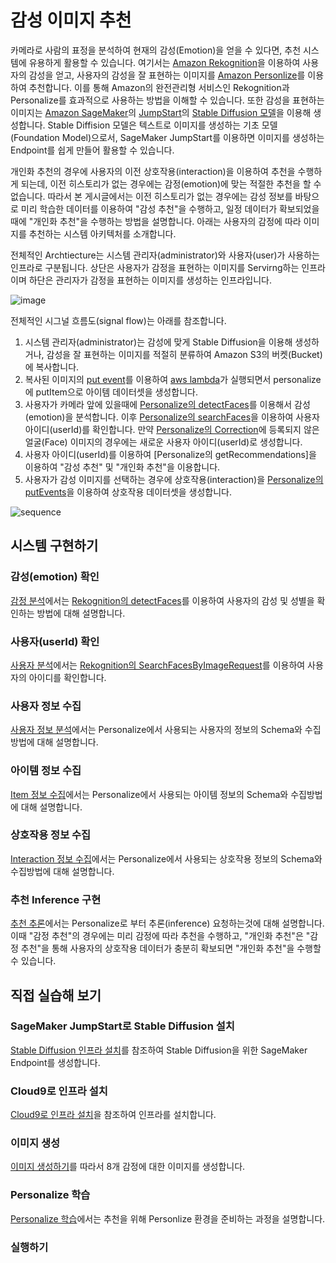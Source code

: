 # 감성 이미지 추천

카메라로 사람의 표정을 분석하여 현재의 감성(Emotion)을 얻을 수 있다면, 추천 시스템에 유용하게 활용할 수 있습니다. 여기서는 [Amazon Rekognition](https://aws.amazon.com/ko/rekognition/)을 이용하여 사용자의 감성을 얻고, 사용자의 감성을 잘 표현하는 이미지를 [Amazon Personlize](https://aws.amazon.com/ko/personalize/)를 이용하여 추천합니다. 이를 통해 Amazon의 완전관리형 서비스인 Rekognition과 Personalize를 효과적으로 사용하는 방법을 이해할 수 있습니다. 또한 감성을 표현하는 이미지는 [Amazon SageMaker](https://aws.amazon.com/ko/sagemaker/)의 [JumpStart](https://docs.aws.amazon.com/sagemaker/latest/dg/studio-jumpstart.html)의 [Stable Diffusion 모델](https://aws.amazon.com/ko/blogs/tech/ai-art-stable-diffusion-sagemaker-jumpstart/)을 이용해 생성합니다. Stable Diffision 모델은 텍스트로 이미지를 생성하는 기초 모델 (Foundation Model)으로서, SageMaker JumpStart를 이용하면 이미지를 생성하는 Endpoint를 쉽게 만들어 활용할 수 있습니다. 

개인화 추천의 경우에 사용자의 이전 상호작용(interaction)을 이용하여 추천을 수행하게 되는데, 이전 히스토리가 없는 경우에는 감정(emotion)에 맞는 적절한 추천을 할 수 없습니다. 따라서 본 게시글에서는 이전 히스토리가 없는 경우에는 감성 정보를 바탕으로 미리 학습한 데이터를 이용하여 "감성 추천"을 수행하고, 일정 데이터가 확보되었을때에 "개인화 추천"을 수행하는 방법을 설명합니다. 아래는 사용자의 감정에 따라 이미지를 추천하는 시스템 아키텍처를 소개합니다. 

전체적인 Archtiecture는 시스템 관리자(administrator)와 사용자(user)가 사용하는 인프라로 구분됩니다. 상단은 사용자가 감정을 표현하는 이미지를 Servirng하는 인프라이며 하단은 관리자가 감정을 표현하는 이미지를 생성하는 인프라입니다. 

![image](https://user-images.githubusercontent.com/52392004/236751976-5a31399b-7a49-4c10-a0ed-e7e80e042252.png)


전체적인 시그널 흐름도(signal flow)는 아래를 참조합니다.

1) 시스템 관리자(administrator)는 감성에 맞게 Stable Diffusion을 이용해 생성하거나, 감성을 잘 표현하는 이미지를 적절히 분류하여 Amazon S3의 버켓(Bucket)에 복사합니다.
2) 복사된 이미지의 [put event](https://docs.aws.amazon.com/ko_kr/AmazonS3/latest/userguide/NotificationHowTo.html)를 이용하여 [aws lambda](https://aws.amazon.com/ko/lambda/)가 실행되면서 personalize에 putItem으로 아이템 데이터셋을 생성합니다.
3) 사용자가 카메라 앞에 있을때에 [Personalize의 detectFaces](https://docs.aws.amazon.com/rekognition/latest/APIReference/API_DetectFaces.html)를 이용해서 감성(emotion)을 분석합니다. 이후 [Personalize의 searchFaces](https://docs.aws.amazon.com/rekognition/latest/APIReference/API_SearchFaces.html)을 이용하여 사용자 아이디(userId)를 확인합니다. 만약 [Personalize의 Correction](https://docs.aws.amazon.com/rekognition/latest/dg/collections.html)에 등록되지 않은 얼굴(Face) 이미지의 경우에는 새로운 사용자 아이디(userId)로 생성합니다.
4) 사용자 아이디(userId)를 이용하여 [Personalize의 getRecommendations]을 이용하여 "감성 추천" 및 "개인화 추천"을 이용합니다. 
5) 사용자가 감성 이미지를 선택하는 경우에 상호작용(interaction)을 [Personalize의 putEvents](https://docs.aws.amazon.com/personalize/latest/dg/API_UBS_PutEvents.html)을 이용하여 상호작용 데이터셋을 생성합니다. 

![sequence](https://user-images.githubusercontent.com/52392004/236651082-31086a0a-cf6f-4751-b44f-79a70430f95c.png)


## 시스템 구현하기

### 감성(emotion) 확인

[감정 분석](./face-search.md)에서는 [Rekognition의 detectFaces](https://docs.aws.amazon.com/rekognition/latest/APIReference/API_DetectFaces.html)를 이용하여 사용자의 감성 및 성별을 확인하는 방법에 대해 설명합니다.

### 사용자(userId) 확인

[사용자 분석](./face-correction.md)에서는 [Rekognition의 SearchFacesByImageRequest](https://docs.aws.amazon.com/rekognition/latest/dg/search-face-with-image-procedure.html)를 이용하여 사용자의 아이디를 확인합니다.

### 사용자 정보 수집

[사용자 정보 분석](./personalize-user.md)에서는 Personalize에서 사용되는 사용자의 정보의 Schema와 수집방법에 대해 설명합니다.


### 아이템 정보 수집

[Item 정보 수집](./personalize-item.md)에서는 Personalize에서 사용되는 아이템 정보의 Schema와 수집방법에 대해 설명합니다.


### 상호작용 정보 수집

[Interaction 정보 수집](./personalize-interaction.md)에서는 Personalize에서 사용되는 상호작용 정보의 Schema와 수집방법에 대해 설명합니다.


### 추천 Inference 구현

[추천 추론](./recommendation.md)에서는 Personalize로 부터 추론(inference) 요청하는것에 대해 설명합니다. 이때 "감정 추천"의 경우에는 미리 감정에 따라 추천을 수행하고, "개인화 추천"은 "감정 추천"을 통해 사용자의 상호작용 데이터가 충분히 확보되면 "개인화 추천"을 수행할 수 있습니다. 



## 직접 실습해 보기

### SageMaker JumpStart로 Stable Diffusion 설치

[Stable Diffusion 인프라 설치](./stable-diffusion-deployment.md)를 참조하여 Stable Diffusion을 위한 SageMaker Endpoint를 생성합니다. 

### Cloud9로 인프라 설치

[Cloud9로 인프라 설치](./deployment.md)을 참조하여 인프라를 설치합니다.

### 이미지 생성

[이미지 생성하기](https://github.com/kyopark2014/image-recommender-based-on-emotion/blob/main/image-generation.md)를 따라서 8개 감정에 대한 이미지를 생성합니다. 

### Personalize 학습

[Personalize 학습](https://github.com/kyopark2014/image-recommender-based-on-emotion/blob/main/personalize-training.md)에서는 추천을 위해 Personlize 환경을 준비하는 과정을 설명합니다.

### 실행하기
